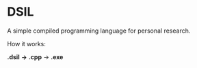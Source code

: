 # DSIL
A simple compiled programming language for personal research.

How it works:

**.dsil** **->** **.cpp** -> **.exe**